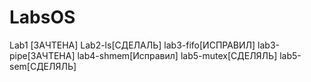 # LabsOS
Lab1 [ЗАЧТЕНА]
Lab2-ls[СДЕЛАЛЬ]
lab3-fifo[ИСПРАВИЛ]
lab3-pipe[ЗАЧТЕНА]
lab4-shmem[Исправил]
lab5-mutex[СДЕЛЯЛЬ]
lab5-sem[СДЕЛЯЛЬ]
